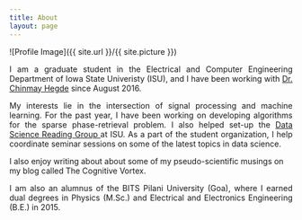 ```yaml
---
title: About
layout: page
--- 
```

![Profile Image]({{ site.url }}/{{ site.picture }})

<p style='text-align: justify;'>
I am a graduate student in the Electrical and Computer Engineering Department of Iowa State Univeristy (ISU), and I have been
working with <a target="_blank" href='http://home.engineering.iastate.edu/~chinmay/'> Dr. Chinmay Hegde</a> since August 2016.
</p> 

<p style='text-align: justify;'>My interests lie in the intersection of signal processing and machine learning. For the past year, I have been working on 
developing algorithms for the sparse phase-retrieval problem. I also helped set-up 
the <a target="_blank" href='http://dsrg.stuorg.iastate.edu/'> Data Science Reading Group </a> at ISU. As a part of the student organization, I help
coordinate seminar sessions on some of the latest topics in data science. </p>
I also enjoy writing about about some of my pseudo-scientific musings on my blog called The Cognitive Vortex. </p>

<p style='text-align: justify;'>I am also an alumnus of the BITS Pilani University (Goa), where I earned dual degrees in Physics (M.Sc.) and Electrical and Electronics Engineering (B.E.) in 2015.</p>


